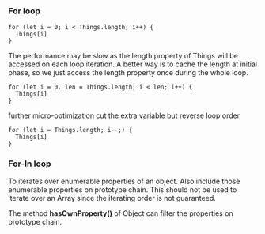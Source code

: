 ### For loop
```
for (let i = 0; i < Things.length; i++) {
  Things[i]
}
```
The performance may be slow as the length property of Things will be accessed on each loop iteration.
A better way is to cache the length at initial phase, so we just access the length property once during the whole loop.
```
for (let i = 0. len = Things.length; i < len; i++) {
  Things[i]
}
```
further micro-optimization
cut the extra variable but reverse loop order
```
for (let i = Things.length; i--;) {
  Things[i]
}
```
### For-In loop
To iterates over enumerable properties of an object. Also include those enumerable properties on prototype chain.
This should not be used to iterate over an Array since the iterating order is not guaranteed.

The method **hasOwnProperty()** of Object can filter the properties on prototype chain.

